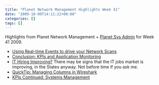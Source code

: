 ```yaml
---
title: "Planet Network Management Highlights Week 41"
date: "2009-10-09T14:11:22+00:00"
categories: []
tags: []
---
```


Highlights from Planet Network Management + <a href="http://planetsysadmin.com/">Planet Sys Admin</a> for Week 41 2009.
<ul>
	<li><a href="http://blog.tenablesecurity.com/2009/10/insecure-magazine-using-realtime-events-to-drive-your-network-scans.html">Using Real-time Events to drive your Network Scans</a></li>
	<li><a href="http://feedproxy.google.com/%7Er/AMonitoringOdysseywithMonolithSoftware/%7E3/gRsWz3mO8Pw/">Conclusion: KPIs and Application Monitoring</a></li>
	<li><a href="http://thenetworkzone.blogspot.com/2009/10/it-hiring-improving.html">IT Hiring Improving?</a> There may be signs that the IT jobs market is improving, in the States anyway. Not before time if you ask me.</li>
	<li><a href="http://feedproxy.google.com/%7Er/typepad/lovemytool/blog/%7E3/4maLUW9hX8o/chris_greer_10.html">QuickTip: Managing Columns in Wireshark</a></li>
	<li><a href="http://feedproxy.google.com/%7Er/AMonitoringOdysseywithMonolithSoftware/%7E3/Gxa2aQAFWk0/">KPIs Continued: Systems Management</a></li>
</ul>
